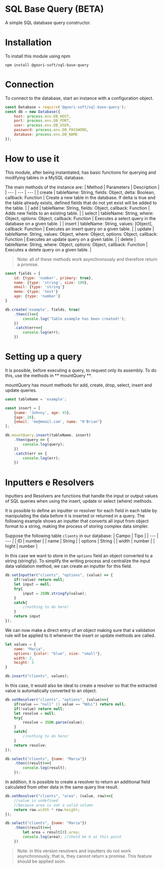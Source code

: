 # SQL Base Query (BETA)
A simple SQL database query constructor.

# Installation
To install this module using npm
```
npm install @goori-soft/sql-base-query
```

# Connection
To connect to the database, start an instance with a configuration object.
```javascript
const Database = require('@goori-soft/sql-base-query');
const db = new Database({
    host: process.env.DB_HOST,
    port: process.env.DB_PORT,
    user: process.env.DB_USER,
    password: process.env.DB_PASSWORD,
    database: process.env.DB_NAME
});
```
# How to use it
This module, after being instantiated, has basic functions for querying and modifying tables in a MySQL database.

The main methods of the instance are:
| Method | Parameters | Description |
| --- | --- | --- |
| create | tableName: String, fields: Object, delta: Boolean, callback: Function | Create a new table in the database. If delta is true and the table already exists, defined fields that do not yet exist will be added to the table. |
| add | tableName: String, fields: Object, callback: Function | Adds new fields to an existing table. |
| select | tableName: String, where: Object, options: Object, callback: Function | Executes a select query in the database on a given table. |
| insert | tableName: String, values: [Object], callback: Function | Executes an insert query on a given table. |
| update | tableName: String, values: Object, where: Object, options: Object, callback: Function | Executes an update query on a given table. |
| delete | tableName: String, where: Object, options: Object, callback: Function | Executes a delete query on a given table. |
> Note: all of these methods work asynchronously and therefore return a promise.

```javascript
const fields = {
    id: {type: 'number', primary: true},
    name: {type: 'string', size: 100},
    email: {type: 'string'}
    memo: {type: 'text'}
    age: {type: 'number'}
}

db.create('example', fields, true)
    .then(()=>{
        console.log('Table example has been created!');
    })
    .catch(err=>{
        console.log(err);
    })
```

# Setting up a query
It is possible, before executing a query, to request only its assembly. To do this, use the methods in ** mountQuery **.

mountQuery has mount methods for add, create, drop, select, insert and update queries.
```javascript
const tableName = 'example';

const insert = [
    {name: 'Johnny', age: 45},
    {age: 20},
    {email: 'me@email.com', name: "O'Brian"}
];

db.mountQuery.insert(tableName, insert)
    .then(query => {
        console.log(query);
    })
    .catch(err => {
        console.log(err);
    })
```

# Inputters e Resolvers
Inputters and Resolvers are functions that handle the input or output values ​​of SQL queries when using the insert, update or select (where) methods.

It is possible to define an inputter or resolver for each field in each table by manipulating the data before it is inserted or returned in a query. The following example shows an inputter that converts all input from object format to a string, making the process of storing complex data simpler.

Suppose the following table `clients` in our database:
| Campo | Tipo |
| --- | --- |
| ID | number |
| name | String |
| options | String |
| width | number |
| hight | number |

In this case we want to store in the `options` field an object converted to a string (stringfy). To simplify the writing process and centralize the input data validation method, we can create an inputter for this field.

```javascript
db.setInputter("clients", "options", (value) => {
    if(!value) return null;
    let input = null;
    try{
        input = JSON.stringfy(value);
    }
    catch{
        //nothing to do here!
    }
    return input
});
```
We can now make a direct entry of an object making sure that a validation rule will be applied to it whenever the insert or update methods are called.

```javascript
let values = {
    name: "Maria",
    options: {color: "blue", size: "small"},
    width: 2,
    height: 3
}

db.insert("clients", values);
```
In this case, it would also be ideal to create a resolver so that the extracted value is automatically converted to an object.
```javascript
db.setResolver("clients", "options", (value)=>{
    if(value == "null" || value == "NULL") return null;
    if(!value) return null;
    let resolve = null;
    try{
        resolve = JSON.parse(value);
    }
    catch{
        //nothing to do here!
    }
    return resolve;
});

db.select("clients", {name: "Maria"})
    .then((result)=>{
        console.log(result);
    });
```
In addition, it is possible to create a resolver to return an additional field calculated from other data in the same query line result.
```javascript
db.setResolver("clients", "area", (value, row)=>{
    //value is undefined
    //because area is not a valid column
    return row.width * row.height;
});

db.select("clients", {name: "Maria"})
    .then((result)=>{
        let area = result[0].area;
        console.log(area); //shold be 6 at this point
    })
```
> Note: in this version resolvers and inputters do not work asynchronously, that is, they cannot return a promise. This feature should be applied soon.